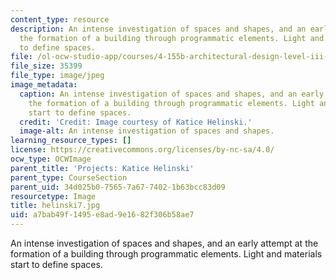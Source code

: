 ```yaml
---
content_type: resource
description: An intense investigation of spaces and shapes, and an early attempt at
  the formation of a building through programmatic elements. Light and materials start
  to define spaces.
file: /ol-ocw-studio-app/courses/4-155b-architectural-design-level-iii-a-student-center-for-mit-fall-2004/a7bab49f1495e8ad9e1682f306b58ae7_helinski7.jpg
file_size: 35399
file_type: image/jpeg
image_metadata:
  caption: An intense investigation of spaces and shapes, and an early attempt at
    the formation of a building through programmatic elements. Light and materials
    start to define spaces.
  credit: 'Credit: Image courtesy of Katice Helinski.'
  image-alt: An intense investigation of spaces and shapes.
learning_resource_types: []
license: https://creativecommons.org/licenses/by-nc-sa/4.0/
ocw_type: OCWImage
parent_title: 'Projects: Katice Helinski'
parent_type: CourseSection
parent_uid: 34d025b0-7565-7a67-7402-1b63bcc83d09
resourcetype: Image
title: helinski7.jpg
uid: a7bab49f-1495-e8ad-9e16-82f306b58ae7
---
```

An intense investigation of spaces and shapes, and an early attempt at the formation of a building through programmatic elements. Light and materials start to define spaces.